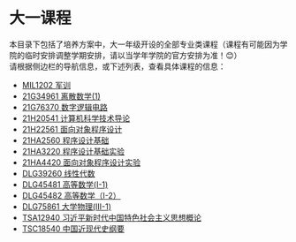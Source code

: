 # 大一课程

本目录下包括了培养方案中，大一年级开设的全部专业类课程（课程有可能因为学院的临时安排调整学期安排，请以当学年学院的官方安排为准！😊）\
请根据侧边栏的导航信息，或下述列表，查看具体课程的信息：

- [MIL1202 军训](/courses/grade-1/MIL1202)
- [21G34961 离散数学(1)](/courses/grade-1/21G34961)
- [21G76370 数字逻辑电路](/courses/grade-1/21G76370)
- [21H20541 计算机科学技术导论](/courses/grade-1/21H20541)
- [21H22561 面向对象程序设计](/courses/grade-1/21H22561)
- [21HA2560 程序设计基础](/courses/grade-1/21HA2560)
- [21HA3220 程序设计基础实验](/courses/grade-1/21HA3220)
- [21HA4420 面向对象程序设计实验](/courses/grade-1/21HA4420)
- [DLG39260 线性代数](/courses/grade-1/DLG39260)
- [DLG45481 高等数学(I-1)](/courses/grade-1/DLG45481)
- [DLG45482 高等数学（I-2）](/courses/grade-1/DLG45482)
- [DLG75861 大学物理(III-1)](/courses/grade-1/DLG75861)
- [TSA12940 习近平新时代中国特色社会主义思想概论](/courses/grade-1/TSA12940)
- [TSC18540 中国近现代史纲要](/courses/grade-1/TSC18540)
